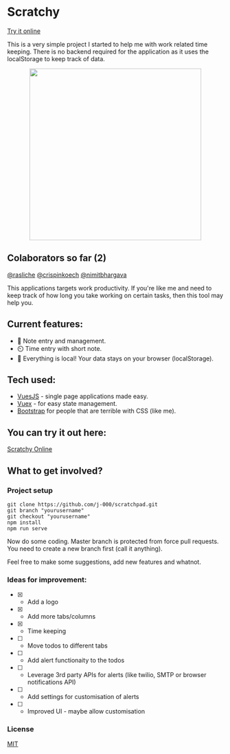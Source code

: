 # Scratchy
[Try it online](https://elasticbeanstalk-eu-west-2-688580042881.s3.eu-west-2.amazonaws.com/index.html)

This is a very simple project I started to help me with work related time keeping. 
There is no backend required for the application as it uses the localStorage to keep track of data.

<p align="center">
    <img height="400" src="https://github.com/j-000/scratchpad/blob/master/frontend/src/assets/images/github/headerimage2.png">
</p>

## Colaborators so far (2)
[@rasliche](https://github.com/rasliche) [@crispinkoech](https://github.com/crispinkoech) [@nimitbhargava](https://github.com/nimitbhargava)


This applications targets work productivity. If you're like me and need to keep track of how long you take
working on certain tasks, then this tool may help you. 

## Current features:
- :notebook_with_decorative_cover: Note entry and management.
- :timer_clock: Time entry with short note.
- :file_folder: Everything is local! Your data stays on your browser (localStorage).


## Tech used:
- [VuesJS](https://vuejs.org/) - single page applications made easy.
- [Vuex](https://vuex.vuejs.org/) - for easy state management.
- [Bootstrap](https://getbootstrap.com/) for people that are terrible with CSS (like me).


## You can try it out here:
[Scratchy Online](https://elasticbeanstalk-eu-west-2-688580042881.s3.eu-west-2.amazonaws.com/index.html)


## What to get involved?

### Project setup
```
git clone https://github.com/j-000/scratchpad.git
git branch "yourusername"
git checkout "yourusername"
npm install
npm run serve
```
Now do some coding. Master branch is protected from force pull requests. You need to create a new branch first (call it anything).

Feel free to make some suggestions, add new features and whatnot.

### Ideas for improvement:
- [x] - Add a logo
- [x] - Add more tabs/columns
- [x] - Time keeping
- [ ] - Move todos to different tabs
- [ ] - Add alert functionaity to the todos
- [ ] - Leverage 3rd party APIs for alerts (like twilio, SMTP or browser notifications API)
- [ ] - Add settings for customisation of alerts
- [ ] - Improved UI - maybe allow customisation

### License
[MIT](https://en.wikipedia.org/wiki/MIT_License)
